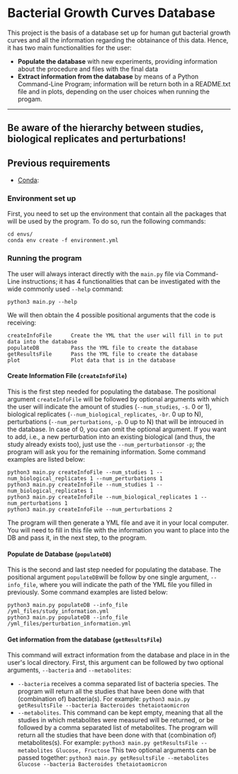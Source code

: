 # Bacterial Growth Curves Database
This project is the basis of a database set up for human gut bacterial growth curves and all the information regarding the obtainance of this data. Hence, it has two main functionalities for the user:
* **Populate the database** with new experiments, providing information about the procedure and files with the final data
* **Extract information from the database** by means of a Python Command-Line Program; information will be return both in a README.txt file and in plots, depending on the user choices when running the progam.

------
Be aware of the hierarchy between studies, biological replicates and perturbations!
------

## Previous requirements
* [Conda](https://conda.io/projects/conda/en/latest/user-guide/install/index.html): 

### Environment set up
First, you need to set up the environment that contain all the packages that will be used by the program. To do so, run the following commands:
````
cd envs/
conda env create -f environment.yml
````

### Running the program
The user will always interact directly with the `main.py` file via Command-Line instructions; it has 4 functionalities that can be investigated with the wide commonly used `--help` command:
```
python3 main.py --help
```
We will then obtain the 4 possible positional arguments that the code is receiving:
```
createInfoFile      Create the YML that the user will fill in to put data into the database
populateDB          Pass the YML file to create the database
getResultsFile      Pass the YML file to create the database
plot                Plot data that is in the database
```
#### Create Information File (`createInfoFile`)
This is the first step needed for populating the database. The positional argument `createInfoFile` will be followed by optional arguments with which the user will indicate the amount of studies (`--num_studies`, `-s`. 0 or 1), biological replicates (`--num_biological_replicates`, `-br`. 0 up to N), perturbations (`--num_perturbations`, `-p`. 0 up to N) that will be introuced in the database. In case of 0, you can omit the optional argument.
If you want to add, i.e., a new perturbation into an existing biological (and thus, the study already exists too), just use the `--num_perturbations`or `-p`; the program will ask you for the remaining information.
Some command examples are listed below:
```
python3 main.py createInfoFile --num_studies 1 --num_biological_replicates 1 --num_perturbations 1
python3 main.py createInfoFile --num_studies 1 --num_biological_replicates 1
python3 main.py createInfoFile --num_biological_replicates 1 --num_perturbations 1
python3 main.py createInfoFile --num_perturbations 2
```
The program will then generate a YML file and ave it in your local computer. You will need to fill in this file with the information you want to place into the DB and pass it, in the next step, to the program.

#### Populate de Database (`populateDB`)
This is the second and last step needed for populating the database. The positional argument `populateDB`will be follow by one single argument, `--info_file`, where you will indicate the path of the YML file you filled in previously.
Some command examples are listed below:
```
python3 main.py populateDB --info_file /yml_files/study_information.yml
python3 main.py populateDB --info_file /yml_files/perturbation_information.yml
```
#### Get information from the database (`getResultsFile`)
This command will extract information from the database and place in in the user's local directory.
First, this argument can be followed by two optional arguments, `--bacteria` and `--metabolites`:
* `--bacteria` receives a comma separated list of bacteria species. The program will return all the studies that have been done with that (combination of) bacteria(s). For example:
`python3 main.py getResultsFile --bacteria Bacteroides thetaiotaomicron`
* `--metabolites`. This command can be kept empty, meaning that all the studies in which metabolites were measured will be returned, or be followed by a comma separated list of metabolites. The program will return all the studies that have been done with that (combination of) metabolites(s). For example:
`python3 main.py getResultsFile --metabolites Glucose, Fructose`
This two optional arguments can be passed together:
`python3 main.py getResultsFile --metabolites Glucose --bacteria Bacteroides thetaiotaomicron`
